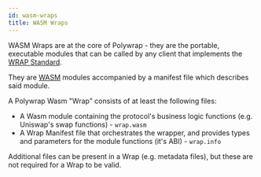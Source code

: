 ```yaml
---
id: wasm-wraps
title: WASM Wraps
---
```


WASM Wraps are at the core of Polywrap - they are the portable, executable modules that can be called by any client that implements the [WRAP Standard](https://github.com/polywrap/specification/blob/main/standards/00_WRAP.md).

They are [WASM](./wasm.md) modules accompanied by a manifest file which describes said module.

A Polywrap Wasm "Wrap" consists of at least the following files:

- A Wasm module containing the protocol's business logic functions (e.g. Uniswap's swap functions) - `wrap.wasm`
- A Wrap Manifest file that orchestrates the wrapper, and provides types and parameters for the module functions (it's ABI) - `wrap.info`

Additional files can be present in a Wrap (e.g. metadata files), but these are not required for a Wrap to be valid.
